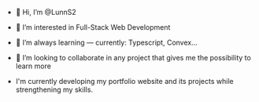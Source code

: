 - 👋 Hi, I’m @LunnS2
- 👀 I’m interested in Full-Stack Web Development
- 🌱 I’m always learning — currently: Typescript, Convex...
- 💞️ I’m looking to collaborate in any project that gives me the possibility to learn more

- I'm currently developing my portfolio website and its projects while strengthening my skills.
